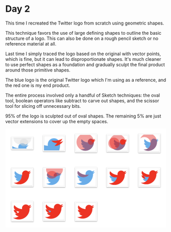 # Day 2

This time I recreated the Twitter logo from scratch using geometric shapes.

This technique favors the use of large defining shapes to outline the basic structure of a logo. This can also be done on a rough pencil sketch or no reference material at all.

Last time I simply traced the logo based on the original with vector points, which is fine, but it can lead to disproportionate shapes. It's much cleaner to use perfect shapes as a foundation and gradually sculpt the final product around those primitive shapes.

The blue logo is the original Twitter logo which I'm using as a reference, and the red one is my end product.

The entire process involved only a handful of Sketch techniques: the oval tool, boolean operators like subtract to carve out shapes, and the scissor tool for slicing off unnecessary bits.

95% of the logo is sculpted out of oval shapes. The remaining 5% are just vector extensions to cover up the empty spaces.

![Twitter logo with geometric shapes](images/geometric-twitter.png)
